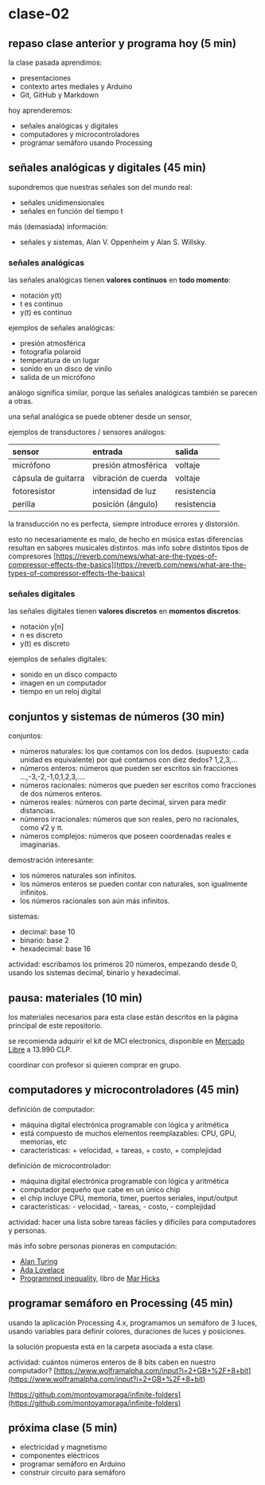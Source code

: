 # clase-02

## repaso clase anterior y programa hoy (5 min)

la clase pasada aprendimos:

* presentaciones
* contexto artes mediales y Arduino
* Git, GitHub y Markdown

hoy aprenderemos:

* señales analógicas y digitales
* computadores y microcontroladores
* programar semáforo usando Processing

## señales analógicas y digitales (45 min)

supondremos que nuestras señales son del mundo real:

* señales unidimensionales
* señales en función del tiempo t

más (demasiada) información:

* señales y sistemas, Alan V. Oppenheim y Alan S. Willsky.

### señales analógicas

las señales analógicas tienen **valores continuos** en **todo momento**:

* notación y(t)
* t es continuo
* y(t) es continuo

ejemplos de señales analógicas:

* presión atmosférica
* fotografía polaroid
* temperatura de un lugar
* sonido en un disco de vinilo
* salida de un micrófono

análogo significa similar, porque las señales analógicas también se parecen a otras.

una señal analógica se puede obtener desde un sensor,

ejemplos de transductores / sensores análogos:

| sensor              | entrada             | salida      |
| :------------------ | :------------------ | :---------- |
| micrófono           | presión atmosférica | voltaje     |
| cápsula de guitarra | vibración de cuerda | voltaje     |
| fotoresistor        | intensidad de luz   | resistencia |
| perilla             | posición (ángulo)   | resistencia |

la transducción no es perfecta, siempre introduce errores y distorsión.

esto no necesariamente es malo, de hecho en música estas diferencias resultan en sabores musicales distintos. más info sobre distintos tipos de compresores [https://reverb.com/news/what-are-the-types-of-compressor-effects-the-basics](https://reverb.com/news/what-are-the-types-of-compressor-effects-the-basics)

### señales digitales

las señales digitales tienen **valores discretos** en **momentos discretos**:

* notación y[n]
* n es discreto
* y(t) es discreto

ejemplos de señales digitales:

* sonido en un disco compacto
* imagen en un computador
* tiempo en un reloj digital

## conjuntos y sistemas de números (30 min)

conjuntos:

* números naturales: los que contamos con los dedos. (supuesto: cada unidad es equivalente) por qué contamos con diez dedos? 1,2,3,...
* números enteros: números que pueden ser escritos sin fracciones ...,-3,-2,-1,0,1,2,3,....
* números racionales: números que pueden ser escritos como fracciones de dos números enteros.
* números reales: números con parte decimal, sirven para medir distancias.
* números irracionales: números que son reales, pero no racionales, como √2 y π.
* números complejos: números que poseen coordenadas reales e imaginarias.

demostración interesante:

* los números naturales son infinitos.
* los números enteros se pueden contar con naturales, son igualmente infinitos.
* los números racionales son aún más infinitos.

sistemas:

* decimal: base 10
* binario: base 2
* hexadecimal: base 16

actividad: escribamos los primeros 20 números, empezando desde 0, usando los sistemas decimal, binario y hexadecimal.

## pausa: materiales (10 min)

los materiales necesarios para esta clase están descritos en la página principal de este repositorio.

se recomienda adquirir el kit de MCI electronics, disponible en [Mercado Libre](https://articulo.mercadolibre.cl/MLC-972588441-kit-iniciacion-basico-oem-compatible-con-arduino-_JM) a 13.990 CLP.

coordinar con profesor si quieren comprar en grupo.

## computadores y microcontroladores (45 min)

definición de computador:

* máquina digital electrónica programable con lógica y aritmética
* está compuesto de muchos elementos reemplazables: CPU, GPU, memorias, etc
* características: + velocidad, + tareas, + costo, + complejidad

definición de microcontrolador:

* máquina digital electrónica programable con lógica y aritmética
* computador pequeño que cabe en un único chip
* el chip incluye CPU, memoria, timer, puertos seriales, input/output
* características: - velocidad, - tareas, - costo, - complejidad

actividad: hacer una lista sobre tareas fáciles y difíciles para  computadores y personas.


más info sobre personas pioneras en computación:

* [Alan Turing](https://es.wikipedia.org/wiki/Alan_Turing)
* [Ada Lovelace](https://es.wikipedia.org/wiki/Ada_Lovelace)
* [Programmed inequality](https://mitpress.mit.edu/books/programmed-inequality), libro de [Mar Hicks](https://marhicks.com/)

## programar semáforo en Processing (45 min)

usando la aplicación Processing 4.x, programamos un semáforo de 3 luces, usando variables para definir colores, duraciones de luces y posiciones.

la solución propuesta está en la carpeta asociada a esta clase.

actividad: cuántos números enteros de 8 bits caben en nuestro computador?
[https://www.wolframalpha.com/input?i=2+GB+%2F+8+bit](https://www.wolframalpha.com/input?i=2+GB+%2F+8+bit)

[https://github.com/montoyamoraga/infinite-folders](https://github.com/montoyamoraga/infinite-folders)

## próxima clase (5 min)

* electricidad y magnetismo
* componentes eléctricos
* programar semáforo en Arduino
* construir circuito para semáforo
